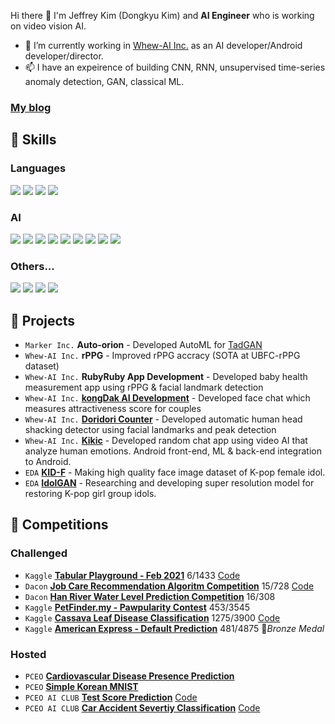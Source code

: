 Hi there 👋 I'm Jeffrey Kim (Dongkyu Kim) and **AI Engineer** who is working on video vision AI. 

- 🔭 I’m currently working in [Whew-AI Inc.](https://github.com/Whew-AI-Inc) as an AI developer/Android developer/director.
- 📫 I have an expeirence of building CNN, RNN, unsupervised time-series anomaly detection, GAN, classical ML.

### [My blog](https://velog.io/@vkehfdl1)

## 🤩 Skills

### Languages
<img src="https://img.shields.io/badge/Python-3776AB?style=flat-square&logo=Python&logoColor=white"/> <img src="https://img.shields.io/badge/C++-00599C?style=flat-square&logo=C++&logoColor=white"/> <img src="https://img.shields.io/badge/Java-007396?style=flat-square&logo=Java&logoColor=white"/> <img src="https://img.shields.io/badge/Kotlin-7F52FF?style=flat-square&logo=Kotlin&logoColor=white"/>

### AI
<img src="https://img.shields.io/badge/Tensorflow-FF6F00?style=flat-square&logo=Tensorflow&logoColor=white"/> <img src="https://img.shields.io/badge/Keras-D00000?style=flat-square&logo=Keras&logoColor=white"/> <img src="https://img.shields.io/badge/OpenCV-5C3EE8?style=flat-square&logo=OpenCV&logoColor=white"/> <img src="https://img.shields.io/badge/scikitLearn-F7931E?style=flat-square&logo=scikit-learn&logoColor=white"/> <img src="https://img.shields.io/badge/NumPy-013243?style=flat-square&logo=NumPy&logoColor=white"/> <img src="https://img.shields.io/badge/pandas-150458?style=flat-square&logo=pandas&logoColor=white"/> <img src="https://img.shields.io/badge/Jupyter-F37626?style=flat-square&logo=Jupyter&logoColor=white"/> <img src="https://img.shields.io/badge/Kaggle-20BEFF?style=flat-square&logo=Kaggle&logoColor=white"/> <img src="https://img.shields.io/badge/PyTorch-EE4C2C?style=flat-square&logo=PyTorch&logoColor=white"/> 

### Others...
<img src="https://img.shields.io/badge/Android-3DDC84?style=flat-square&logo=Android&logoColor=white"/> <img src="https://img.shields.io/badge/Ubuntu-E95420?style=flat-square&logo=Ubuntu&logoColor=white"/> <img src="https://img.shields.io/badge/Docker-2496ED?style=flat-square&logo=Docker&logoColor=white"/> <img src="https://img.shields.io/badge/Git-F05032?style=flat-square&logo=Git&logoColor=white"/>

## 💼 Projects

* `Marker Inc.`  **Auto-orion** - Developed AutoML for [TadGAN](https://github.com/sintel-dev/Orion)
* `Whew-AI Inc.` **rPPG** - Improved rPPG accracy (SOTA at UBFC-rPPG dataset)
* `Whew-AI Inc.` **RubyRuby App Development** - Developed baby health measurement app using rPPG & facial landmark detection
* `Whew-AI Inc.` **[kongDak AI Development](https://play.google.com/store/apps/details?id=ai.whew.whewus)** - Developed face chat which measures attractiveness score for couples
* `Whew-AI Inc.` **[Doridori Counter](https://github.com/Whew-AI-Inc/Doridori-Counter)** - Developed automatic human head shacking detector using facial landmarks and peak detection
* `Whew-AI Inc.` **[Kikic](https://play.google.com/store/apps/details?id=ai.whew.kikic)** - Developed random chat app using video AI that analyze human emotions. Android front-end, ML & back-end integration to Android. 
* `EDA` **[KID-F](https://github.com/PCEO-AI-CLUB/KID-F)** - Making high quality face image dataset of K-pop female idol. 
* `EDA` **[IdolGAN](https://github.com/PCEO-AI-CLUB/IdolGAN)** - Researching and developing super resolution model for restoring K-pop girl group idols. 

## 🎀 Competitions

### Challenged
* `Kaggle` **[Tabular Playground - Feb 2021](https://www.kaggle.com/c/tabular-playground-series-feb-2021/leaderboard)** 6/1433 [Code](https://github.com/vkehfdl1/tabular-2021.2)
* `Dacon`  **[Job Care Recommendation Algoritm Competition](https://dacon.io/competitions/official/235863/leaderboard)** 15/728 [Code](https://github.com/PCEO-AI-CLUB/JobCare--DACON)
* `Dacon` **[Han River Water Level Prediction Competition](https://dacon.io/competitions/official/235949/leaderboard)** 16/308 
* `Kaggle` **[PetFinder.my - Pawpularity Contest](https://www.kaggle.com/c/petfinder-pawpularity-score/leaderboard)** 453/3545
* `Kaggle` **[Cassava Leaf Disease Classification](https://www.kaggle.com/c/cassava-leaf-disease-classification/leaderboard)** 1275/3900 [Code](https://github.com/vkehfdl1/cassava_disease_classification)
* `Kaggle` **[American Express - Default Prediction](https://www.kaggle.com/competitions/amex-default-prediction/leaderboard)** 481/4875 🥉*Bronze Medal*

### Hosted
* `PCEO` **[Cardiovascular Disease Presence Prediction](https://www.kaggle.com/t/56c24d99b5194e9db7bdd3ec6729584b)**
* `PCEO` **[Simple Korean MNIST](https://www.kaggle.com/t/a399dc6e65dd554d055ef945c7e345ac)**
* `PCEO AI CLUB` **[Test Score Prediction](https://www.kaggle.com/t/f84d9b30b1294f088e5a0c4b2c3c1aee)** [Code](https://github.com/vkehfdl1/PCEO-AI-CLUB-competition-1st)
* `PCEO AI CLUB` **[Car Accident Severtiy Classification](https://www.kaggle.com/t/bd9fb3cd2c5d4eeea7f8ba1df3a4e9ca)** [Code](https://github.com/vkehfdl1/-PCEO-AI-CLUB-competition-2nd)
